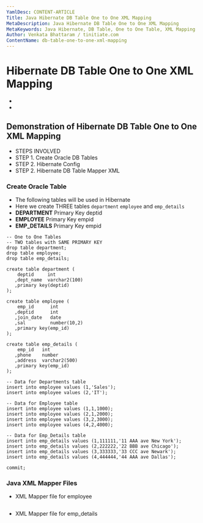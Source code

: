 ```yaml
---
YamlDesc: CONTENT-ARTICLE
Title: Java Hibernate DB Table One to One XML Mapping
MetaDescription: Java Hibernate DB Table One to One XML Mapping
MetaKeywords: Java Hibernate, DB Table, One to One Table, XML Mapping
Author: Venkata Bhattaram / tinitiate.com
ContentName: db-table-one-to-one-xml-mapping
---
```


# Hibernate DB Table One to One XML Mapping
*
*

## Demonstration of Hibernate DB Table One to One XML Mapping
* STEPS INVOLVED
* STEP 1. Create Oracle DB Tables
* STEP 2. Hibernate Config
* STEP 2. Hibernate DB Table Mapper XML


### Create Oracle Table
* The following tables will be used in Hibernate
* Here we create THREE tables `department` `employee` and `emp_details`
* **DEPARTMENT**  Primary Key deptid
* **EMPLOYEE**     Primary Key empid
* **EMP_DETAILS**  Primary Key empid
```
-- One to One Tables
-- TWO tables with SAME PRIMARY KEY
drop table department;
drop table employee;
drop table emp_details;

create table department (
    deptid     int
   ,dept_name  varchar2(100)
   ,primary key(deptid)
);

create table employee (
    emp_id      int
   ,deptid      int
   ,join_date   date
   ,sal         number(10,2)
   ,primary key(emp_id)
);

create table emp_details (
    emp_id   int
   ,phone    number
   ,address  varchar2(500)
   ,primary key(emp_id)
);

-- Data for Departments table
insert into employee values (1,'Sales');
insert into employee values (2,'IT');

-- Data for Employee table
insert into employee values (1,1,1000);
insert into employee values (2,1,2000);
insert into employee values (3,2,3000);
insert into employee values (4,2,4000);

-- Data for Emp_Details table
insert into emp_details values (1,111111,'11 AAA ave New York');
insert into emp_details values (2,222222,'22 BBB ave Chicago');
insert into emp_details values (3,333333,'33 CCC ave Newark');
insert into emp_details values (4,444444,'44 AAA ave Dallas');

commit;
```


### Java XML Mapper Files
* XML Mapper file for employee
```

```

* XML Mapper file for emp_details
```

```

